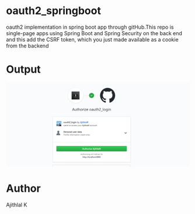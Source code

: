 # oauth2_springboot

 oauth2 implementation in spring boot app through gitHub.This repo is single-page apps using Spring Boot and Spring Security on the back end and this add the CSRF token, which you just made available as a cookie from the backend
 
 # Output

 ![](img/screenshot.PNG)
 
# Author
  Ajithlal K
 

